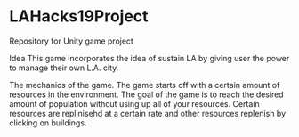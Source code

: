 # LAHacks19Project
Repository for Unity game project

Idea
This game incorporates the idea of sustain LA by giving user the power to manage
their own L.A. city. 

The mechanics of the game. 
The game starts off with a certain amount of resources in
the environment. The goal of the game is to reach the desired amount of 
population without using up all of your resources. Certain resources are
replinisehd at a certain rate and other resources replenish by clicking on
buildings. 
